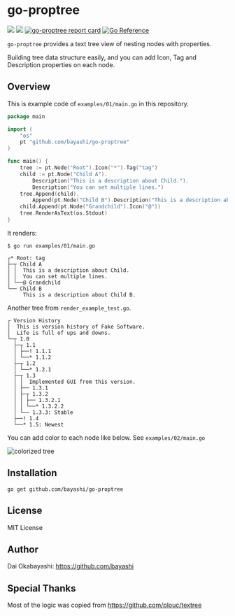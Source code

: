 # go-proptree

<a href="https://github.com/bayashi/go-proptree/blob/main/LICENSE"><img src="https://img.shields.io/badge/LICENSE-MIT-GREEN.png"></a>
<a href="https://github.com/bayashi/go-proptree/actions"><img src="https://github.com/bayashi/go-proptree/workflows/main/badge.svg?_t=1681289447"/></a>
<a href="https://goreportcard.com/report/github.com/bayashi/go-proptree" title="go-proptree report card" target="_blank"><img src="https://goreportcard.com/badge/github.com/bayashi/go-proptree" alt="go-proptree report card"></a>
<a href="https://pkg.go.dev/github.com/bayashi/go-proptree"><img src="https://pkg.go.dev/badge/github.com/bayashi/go-proptree.svg" alt="Go Reference"></a>

`go-proptree` provides a text tree view of nesting nodes with properties.

Building tree data structure easily, and you can add Icon, Tag and Description properties on each node.

## Overview

This is example code of `examples/01/main.go` in this repository.

```go
package main

import (
	"os"
	pt "github.com/bayashi/go-proptree"
)

func main() {
	tree := pt.Node("Root").Icon("*").Tag("tag")
	child := pt.Node("Child A").
		Description("This is a description about Child.").
		Description("You can set multiple lines.")
	tree.Append(child).
		Append(pt.Node("Child B").Description("This is a description about Child B."))
	child.Append(pt.Node("Grandchild").Icon("@"))
	tree.RenderAsText(os.Stdout)
}
```

It renders:

    $ go run examples/01/main.go
    
    ┌* Root: tag
    ├─┬ Child A
    │ │  This is a description about Child.
    │ │  You can set multiple lines.
    │ └──@ Grandchild
    └── Child B
         This is a description about Child B.
    

Another tree from `render_example_test.go`.

    ┌ Version History
    │  This is version history of Fake Software.
    │  Life is full of ups and downs.
    └─┬ 1.0
      ├─┬ 1.1
      │ ├──! 1.1.1
      │ └──* 1.1.2
      ├─┬ 1.2
      │ └──* 1.2.1
      ├─┬ 1.3
      │ │  Implemented GUI from this version.
      │ ├── 1.3.1
      │ ├─┬ 1.3.2
      │ │ ├── 1.3.2.1
      │ │ └──* 1.3.2.2
      │ └── 1.3.3: Stable
      ├──! 1.4
      └──* 1.5: Newest

You can add color to each node like below. See `examples/02/main.go`

![colorized tree](https://user-images.githubusercontent.com/42190/238113810-df59e086-b580-43a8-8c2f-3eda1641cb3a.png)


## Installation

    go get github.com/bayashi/go-proptree

## License

MIT License

## Author

Dai Okabayashi: https://github.com/bayashi

## Special Thanks

Most of the logic was copied from https://github.com/plouc/textree
